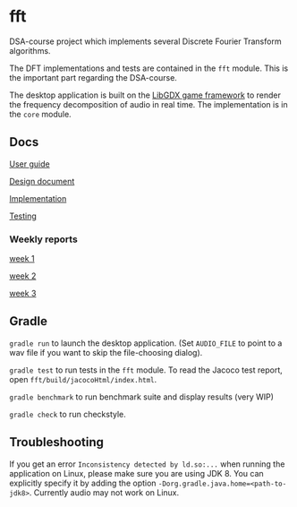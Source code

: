 # fft
DSA-course project which implements several Discrete Fourier Transform algorithms. 

The DFT implementations and tests are contained in the `fft` module. This is the important part regarding the DSA-course.

The desktop application is built on the [LibGDX game framework](https://libgdx.com/) to render the frequency decomposition of audio in real time. 
The implementation is in the `core` module.



## Docs

[User guide](https://github.com/Veikkosuhonen/fft/blob/main/docs/user_guide.md)

[Design document](https://github.com/Veikkosuhonen/fft/blob/main/docs/design_document.md)

[Implementation](https://github.com/Veikkosuhonen/fft/blob/main/docs/implementation.md)

[Testing](https://github.com/Veikkosuhonen/fft/blob/main/docs/testing.md)

### Weekly reports

[week 1](https://github.com/Veikkosuhonen/fft/blob/main/docs/week1.md)

[week 2](https://github.com/Veikkosuhonen/fft/blob/main/docs/week2.md)

[week 3](https://github.com/Veikkosuhonen/fft/blob/main/docs/week3.md)

## Gradle

`gradle run` to launch the desktop application. (Set `AUDIO_FILE` to point to a wav file if you want to skip the file-choosing dialog).

`gradle test` to run tests in the `fft` module. To read the Jacoco test report, open `fft/build/jacocoHtml/index.html`.

`gradle benchmark` to run benchmark suite and display results (very WIP)

`gradle check` to run checkstyle.

## Troubleshooting

If you get an error `Inconsistency detected by ld.so:...` when running the application on Linux, please make sure you are using JDK 8. You can explicitly specify it by adding the option `-Dorg.gradle.java.home=<path-to-jdk8>`. Currently audio may not work on Linux.
